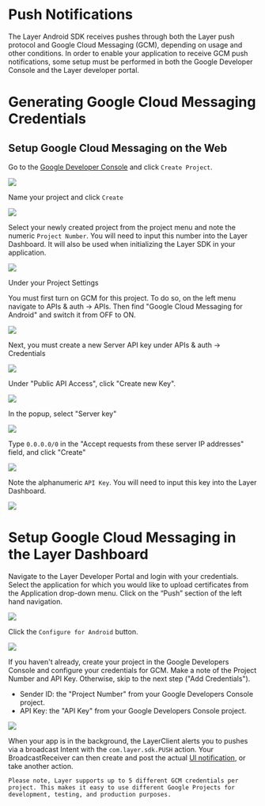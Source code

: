 # Push Notifications
The Layer Android SDK receives pushes through both the Layer push protocol and Google Cloud Messaging (GCM), depending on usage and other conditions. In order to enable your application to receive GCM push notifications, some setup must be performed in both the Google Developer Console and the Layer developer portal.

# Generating Google Cloud Messaging Credentials
## Setup Google Cloud Messaging on the Web
Go to the [Google Developer Console](https://console.developers.google.com) and click `Create Project`.

![](android-push-0.jpg)

Name your project and click `Create`

![](android-push-1.jpg)

Select your newly created project from the project menu and note the numeric `Project Number`. You will need to input this number into the Layer Dashboard. It will also be used when initializing the Layer SDK in your application.

![](android-push-2.jpg)

Under your Project Settings

You must first turn on GCM for this project. To do so, on the left menu navigate to APIs & auth -> APIs.  Then find "Google Cloud Messaging for Android" and switch it from OFF to ON.

![](android-push-gcm.jpg)

Next, you must create a new Server API key under APIs & auth -> Credentials

![](android-push-3.jpg)

Under "Public API Access", click "Create new Key".

![](android-push-4.jpg)

In the popup, select "Server key"

![](android-push-5.jpg)

Type `0.0.0.0/0` in the "Accept requests from these server IP addresses" field, and click "Create"

![](android-push-6.jpg)


Note the alphanumeric `API Key`. You will need to input this key into the Layer Dashboard.

![](android-push-7.jpg)
# Setup Google Cloud Messaging in the Layer Dashboard

Navigate to the Layer Developer Portal and login with your credentials. Select the application for which you would like to upload certificates from the Application drop-down menu. Click on the “Push” section of the left hand navigation.

![](android-push-8.jpg)

Click the `Configure for Android` button.

![](android-push-9.jpg)

If you haven't already, create your project in the Google Developers Console and configure your credentials for GCM. Make a note of the Project Number and API Key. Otherwise, skip to the next step ("Add Credentials").

* Sender ID: the "Project Number" from your Google Developers Console project.
* API Key: the "API Key" from your Google Developers Console project.

![](android-push-10.jpg)

When your app is in the background, the LayerClient alerts you to pushes via a broadcast Intent with the `com.layer.sdk.PUSH` action.  Your BroadcastReceiver can then create and post the actual [UI notification](http://developer.android.com/guide/topics/ui/notifiers/notifications.html), or take another action.

```emphasis
Please note, Layer supports up to 5 different GCM credentials per project. This makes it easy to use different Google Projects for development, testing, and production purposes.
```
